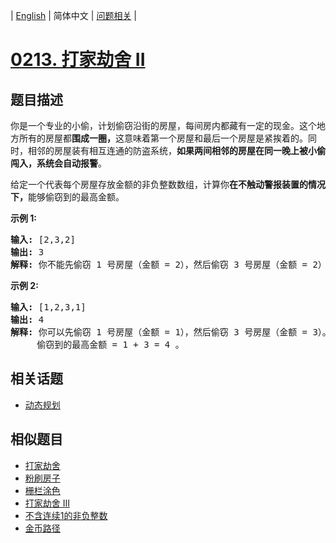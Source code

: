 
| [English](README_EN.md) | 简体中文 | [问题相关](QUESTION.md) |
# [0213. 打家劫舍 II](https://leetcode-cn.com/problems/house-robber-ii/)
## 题目描述
<p>你是一个专业的小偷，计划偷窃沿街的房屋，每间房内都藏有一定的现金。这个地方所有的房屋都<strong>围成一圈，</strong>这意味着第一个房屋和最后一个房屋是紧挨着的。同时，相邻的房屋装有相互连通的防盗系统，<strong>如果两间相邻的房屋在同一晚上被小偷闯入，系统会自动报警</strong>。</p>

<p>给定一个代表每个房屋存放金额的非负整数数组，计算你<strong>在不触动警报装置的情况下，</strong>能够偷窃到的最高金额。</p>

<p><strong>示例&nbsp;1:</strong></p>

<pre><strong>输入:</strong> [2,3,2]
<strong>输出:</strong> 3
<strong>解释:</strong> 你不能先偷窃 1 号房屋（金额 = 2），然后偷窃 3 号房屋（金额 = 2）, 因为他们是相邻的。
</pre>

<p><strong>示例 2:</strong></p>

<pre><strong>输入:</strong> [1,2,3,1]
<strong>输出:</strong> 4
<strong>解释:</strong> 你可以先偷窃 1 号房屋（金额 = 1），然后偷窃 3 号房屋（金额 = 3）。
&nbsp;    偷窃到的最高金额 = 1 + 3 = 4 。</pre>

## 相关话题
- [动态规划](https://leetcode-cn.com/tag/dynamic-programming)
## 相似题目
- [打家劫舍](../0198/README.md)
- [粉刷房子](../0256/README.md)
- [栅栏涂色](../0276/README.md)
- [打家劫舍 III](../0337/README.md)
- [不含连续1的非负整数](../0600/README.md)
- [金币路径](../0656/README.md)
